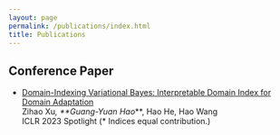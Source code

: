 ```yaml
---
layout: page
permalink: /publications/index.html
title: Publications
---
```


## Conference Paper

- [Domain-Indexing Variational Bayes: Interpretable Domain Index for Domain
Adaptation](https://openreview.net/forum?id=pxStyaf2oJ5)<br>Zihao Xu<sup>*</sup>, **Guang-Yuan Hao<sup>*</sup>**, Hao He, Hao Wang<br>ICLR 2023 Spotlight (* Indices equal contribution.)<br>


  <br>

